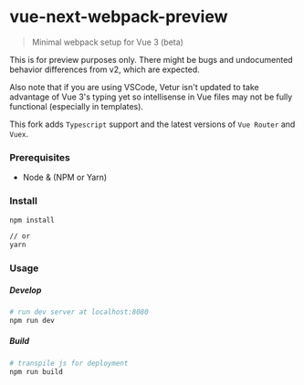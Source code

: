 # vue-next-webpack-preview

> Minimal webpack setup for Vue 3 (beta) 

This is for preview purposes only. There might be bugs and undocumented behavior differences from v2, which are expected.

Also note that if you are using VSCode, Vetur isn't updated to take advantage of Vue 3's typing yet so intellisense in Vue files may not be fully functional (especially in templates).

This fork adds `Typescript` support and the latest versions of `Vue Router` and `Vuex`.

### Prerequisites
- Node & (NPM or Yarn)

### Install
```sh
npm install

// or
yarn
```
### Usage
##### Develop
```sh
# run dev server at localhost:8080
npm run dev
```
##### Build
```sh
# transpile js for deployment
npm run build
```
